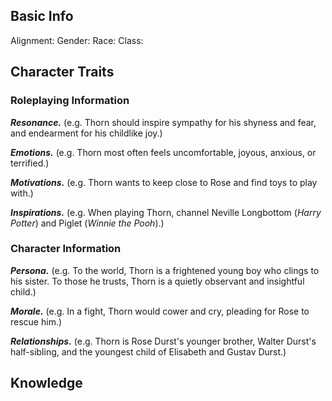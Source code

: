 ## Basic Info
Alignment:
Gender:
Race:
Class:

## Character Traits

### Roleplaying Information
***Resonance.*** 
(e.g. Thorn should inspire sympathy for his shyness and fear, and endearment for his childlike joy.)

***Emotions.*** 
(e.g. Thorn most often feels uncomfortable, joyous, anxious, or terrified.)

***Motivations.*** 
(e.g. Thorn wants to keep close to Rose and find toys to play with.)

***Inspirations.*** 
(e.g. When playing Thorn, channel Neville Longbottom (*Harry Potter*) and Piglet (*Winnie the Pooh*).)

### Character Information
***Persona.*** 
(e.g. To the world, Thorn is a frightened young boy who clings to his sister. To those he trusts, Thorn is  a quietly observant and insightful child.)

***Morale.*** 
(e.g. In a fight, Thorn would cower and cry, pleading for Rose to rescue him.)

***Relationships.*** 
(e.g. Thorn is Rose Durst's younger brother, Walter Durst's half-sibling, and the youngest child of Elisabeth and Gustav Durst.)

## Knowledge

